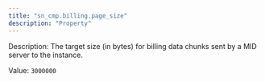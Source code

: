 ```yaml
---
title: "sn_cmp.billing.page_size"
description: "Property"
---
```


Description: The target size (in bytes) for billing data chunks sent by a MID server to the instance.

Value: `3000000`